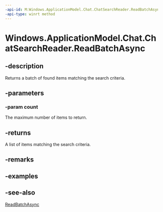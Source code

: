 ----api-id: M:Windows.ApplicationModel.Chat.ChatSearchReader.ReadBatchAsync(System.Int32)
-api-type: winrt method
---<!-- Method syntaxpublic Windows.Foundation.IAsyncOperation<Windows.Foundation.Collections.IVectorView<Windows.ApplicationModel.Chat.IChatItem>> ReadBatchAsync(System.Int32 count)--># Windows.ApplicationModel.Chat.ChatSearchReader.ReadBatchAsync## -descriptionReturns a batch of found items matching the search criteria.## -parameters### -param countThe maximum number of items to return.## -returnsA list of items matching the search criteria.## -remarks## -examples## -see-also[ReadBatchAsync](chatsearchreader_readbatchasync_888788553.md)